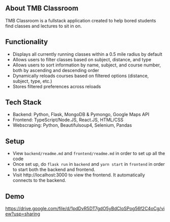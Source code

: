 ## About TMB Classroom

TMB Classroom is a fullstack application created to help bored students find classes and lectures to sit in on.

## Functionality
- Displays all currently running classes within a 0.5 mile radius by default
- Allows users to filter classes based on subject, distance, and type
- Allows users to sort information by name, subject, and course number, both by ascending and descending order
- Dynamically reloads courses based on filtered options (distance, subject, type, etc.)
- Stores filtered preferences across reloads


## Tech Stack
- Backend: Python, Flask, MongoDB & Pymongo, Google Maps API
- Frontend: TypeScript/Node.JS, React.JS, HTML/CSS
- Webscraping: Python, Beautifulsoup4, Selenium, Pandas

## Setup
- View `backend/readme.md` and `frontend/readme.md` in order to set up all the code
- Once set up, do `flask run` in `backend` and `yarn start` in `frontend` in order to start both the backend and frontend.
- Visit http://localhost:3000 to view the frontend. It automatically connects to the backend.

## Demo
https://drive.google.com/file/d/1pdDvR5DT7gdO5yBdCloSPog56f2C4oCg/view?usp=sharing
